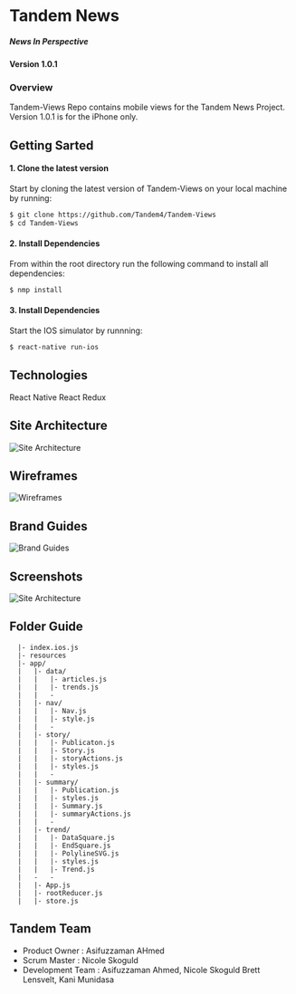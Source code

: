 
# Tandem News 
##### News In Perspective

#### Version 1.0.1

### Overview

  Tandem-Views Repo contains mobile views for the 
  Tandem News Project. Version 1.0.1 is for the iPhone only.

## Getting Sarted

#### 1. Clone the latest version
  
  Start by cloning the latest version of Tandem-Views on your local machine by running: 

  ```sh
  $ git clone https://github.com/Tandem4/Tandem-Views
  $ cd Tandem-Views
  ```

#### 2. Install Dependencies

  From within the root directory run the following command to install all dependencies: 

  ```sh
  $ nmp install
  ```

#### 3. Install Dependencies

  Start the IOS simulator by runnning:

  ```sh
  $ react-native run-ios
  ```

## Technologies 

  React Native
  React Redux 

## Site Architecture 

  ![Site Architecture](https://i.imgsafe.org/e0297453a4.png)

## Wireframes

  ![Wireframes](https://i.imgsafe.org/e02b91307f.png)

## Brand Guides

  ![Brand Guides](https://i.imgsafe.org/e02703c214.png)

## Screenshots

  ![Site Architecture](https://cloud.githubusercontent.com/assets/10008938/15844915/2478c052-2c23-11e6-8069-5ed2edce3c05.png)


## Folder Guide 

```
  |- index.ios.js      
  |- resources         
  |- app/  
  |   |- data/
  |   |   |- articles.js
  |   |   |- trends.js
  |   |   -
  |   |- nav/
  |   |   |- Nav.js
  |   |   |- style.js
  |   |   -
  |   |- story/
  |   |   |- Publicaton.js
  |   |   |- Story.js
  |   |   |- storyActions.js
  |   |   |- styles.js
  |   |   -
  |   |- summary/
  |   |   |- Publication.js
  |   |   |- styles.js
  |   |   |- Summary.js
  |   |   |- summaryActions.js
  |   |   -
  |   |- trend/
  |   |   |- DataSquare.js
  |   |   |- EndSquare.js
  |   |   |- PolylineSVG.js
  |   |   |- styles.js
  |   |   |- Trend.js
  |   -   -
  |   |- App.js
  |   |- rootReducer.js
  |   |- store.js
```

## Tandem Team
  
  - Product Owner      :  Asifuzzaman AHmed
  - Scrum Master       :  Nicole Skoguld
  - Development Team   :  Asifuzzaman Ahmed, Nicole Skoguld
                          Brett Lensvelt, Kani Munidasa

